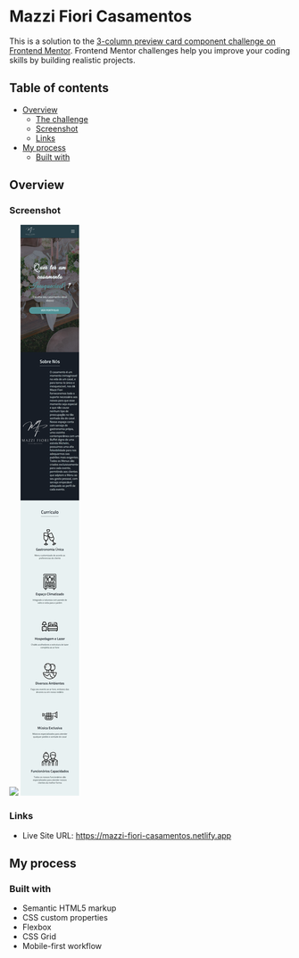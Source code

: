 # Mazzi Fiori Casamentos

This is a solution to the [3-column preview card component challenge on Frontend Mentor](https://www.frontendmentor.io/challenges/3column-preview-card-component-pH92eAR2-). Frontend Mentor challenges help you improve your coding skills by building realistic projects. 

## Table of contents

- [Overview](#overview)
  - [The challenge](#the-challenge)
  - [Screenshot](#screenshot)
  - [Links](#links)
- [My process](#my-process)
  - [Built with](#built-with)

## Overview

### Screenshot

![](images/desktop.png)
![](images/mobile.png)

### Links

- Live Site URL: https://mazzi-fiori-casamentos.netlify.app

## My process

### Built with

- Semantic HTML5 markup
- CSS custom properties
- Flexbox
- CSS Grid
- Mobile-first workflow
